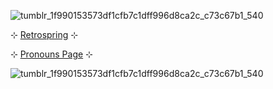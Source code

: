 ![tumblr_1f990153573df1cfb7c1dff996d8ca2c_c73c67b1_540](https://github.com/user-attachments/assets/42c98626-eadf-4cc0-bd0a-86e0016b2a67)

⊹  [Retrospring](https://retrospring.net/@mvffinz) ⊹

⊹  [Pronouns Page](https://en.pronouns.page/@mvffinz) ⊹

![tumblr_1f990153573df1cfb7c1dff996d8ca2c_c73c67b1_540](https://github.com/user-attachments/assets/79b7207d-9c47-4698-aa14-89baa42ec248)
